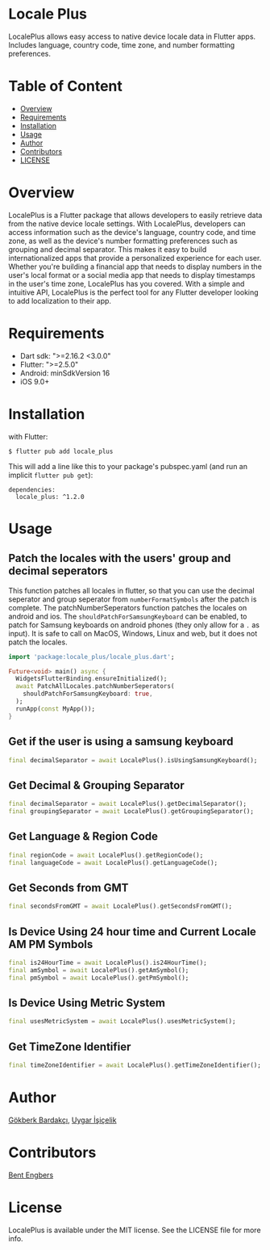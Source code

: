 # Locale Plus

LocalePlus allows easy access to native device locale data in Flutter apps. Includes language, country code, time zone, and number formatting preferences.

# Table of Content
- [Overview](#overview)
- [Requirements](#requirements)
- [Installation](#installation)
- [Usage](#usage)
- [Author](#author)
- [Contributors](#contributors)
- [LICENSE](#license)

# Overview

LocalePlus is a Flutter package that allows developers to easily retrieve data from the native device locale settings. With LocalePlus, developers can access information such as the device's language, country code, and time zone, as well as the device's number formatting preferences such as grouping and decimal separator. This makes it easy to build internationalized apps that provide a personalized experience for each user. Whether you're building a financial app that needs to display numbers in the user's local format or a social media app that needs to display timestamps in the user's time zone, LocalePlus has you covered. With a simple and intuitive API, LocalePlus is the perfect tool for any Flutter developer looking to add localization to their app.

# Requirements

- Dart sdk: ">=2.16.2 <3.0.0"
- Flutter: ">=2.5.0"
- Android: minSdkVersion 16
- iOS 9.0+

# Installation

with Flutter: 

```
$ flutter pub add locale_plus
```

This will add a line like this to your package's pubspec.yaml (and run an implicit `flutter pub get`):

```
dependencies:
  locale_plus: ^1.2.0
```

# Usage
## Patch the locales with the users' group and decimal seperators
This function patches all locales in flutter, so that you can use the decimal seperator and group seperator from `numberFormatSymbols` after the patch is complete.
The patchNumberSeperators function patches the locales on android and ios. 
The `shouldPatchForSamsungKeyboard` can be enabled, to patch for Samsung keyboards on android phones (they only allow for a `.` as input).
It is safe to call on MacOS, Windows, Linux and web, but it does not patch the locales. 
```Dart
import 'package:locale_plus/locale_plus.dart';

Future<void> main() async {
  WidgetsFlutterBinding.ensureInitialized();
  await PatchAllLocales.patchNumberSeperators(
    shouldPatchForSamsungKeyboard: true,
  );
  runApp(const MyApp());
}
```
## Get if the user is using a samsung keyboard
```Dart
final decimalSeparator = await LocalePlus().isUsingSamsungKeyboard();
```

## Get Decimal & Grouping Separator

```Dart
final decimalSeparator = await LocalePlus().getDecimalSeparator();
final groupingSeparator = await LocalePlus().getGroupingSeparator();
```

## Get Language & Region Code

```Dart
final regionCode = await LocalePlus().getRegionCode();
final languageCode = await LocalePlus().getLanguageCode();
```

## Get Seconds from GMT

```Dart
final secondsFromGMT = await LocalePlus().getSecondsFromGMT();
```    

## Is Device Using 24 hour time and Current Locale AM PM Symbols

```Dart
final is24HourTime = await LocalePlus().is24HourTime();
final amSymbol = await LocalePlus().getAmSymbol();
final pmSymbol = await LocalePlus().getPmSymbol();
```

## Is Device Using Metric System

```Dart
final usesMetricSystem = await LocalePlus().usesMetricSystem();
```
    
## Get TimeZone Identifier 

```Dart
final timeZoneIdentifier = await LocalePlus().getTimeZoneIdentifier();
```

# Author

[Gökberk Bardakçı](https://www.github.com/gokberkbar), [Uygar İşiçelik](https://www.github.com/uygar)

# Contributors

[Bent Engbers](https://github.com/BentEngbers)

# License

LocalePlus is available under the MIT license. See the LICENSE file for more info.

